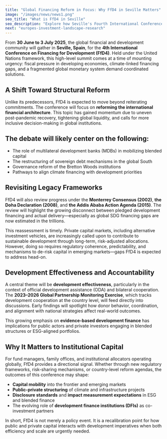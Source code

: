 ```yaml
---
title: "Global Financing Reform in Focus: Why FfD4 in Seville Matters"
image: "/images/news/news1.png"
seo_title: "What is FfD4 in Seville"
seo_description: "Explore how Seville's Fourth International Conference on Financing for Development (FfD4) could reshape global capital flows and influence private fund strategies."
next: "europes-investment-landscape-research"
---
```


From **30 June to 3 July 2025**, the global financial and development community will gather in **Seville, Spain**, for the **4th International Conference on Financing for Development (FfD4)**. Held under the United Nations framework, this high-level summit comes at a time of mounting urgency: fiscal pressure in developing economies, climate-linked financing gaps, and a fragmented global monetary system demand coordinated solutions.

## A Shift Toward Structural Reform

Unlike its predecessors, FfD4 is expected to move beyond reiterating commitments. The conference will focus on **reforming the international financial architecture**. This topic has gained momentum due to uneven post-pandemic recovery, tightening global liquidity, and calls for more inclusive decision-making in global institutions.

## The debate will likely center on the following:

- The role of multilateral development banks (MDBs) in mobilizing blended capital
- The restructuring of sovereign debt mechanisms in the global South
- Governance reform of the Bretton Woods institutions
- Pathways to align climate financing with development priorities

## Revisiting Legacy Frameworks

FfD4 will also review progress under the **Monterrey Consensus (2002)**, **the Doha Declaration (2008)**, and **the Addis Ababa Action Agenda (2015)**. The review will highlight the growing disconnect between pledged development financing and actual delivery—especially as global SDG financing gaps are now estimated in the trillions.

This reassessment is timely. Private capital markets, including alternative investment vehicles, are increasingly called upon to contribute to sustainable development through long-term, risk-adjusted allocations. However, doing so requires regulatory coherence, predictability, and mechanisms to de-risk capital in emerging markets—gaps FfD4 is expected to address head-on.

## Development Effectiveness and Accountability

A central theme will be **development effectiveness**, particularly in the context of official development assistance (ODA) and bilateral cooperation. The **2023–2026 Global Partnership Monitoring Exercise**, which tracks development cooperation at the country level, will feed directly into discussions. Early findings will spotlight how donor behavior, coordination, and alignment with national strategies affect real-world outcomes.

This growing emphasis on **evidence-based development finance** has implications for public actors and private investors engaging in blended structures or ESG-aligned portfolios.

## Why It Matters to Institutional Capital

For fund managers, family offices, and institutional allocators operating globally, FfD4 provides a directional signal. Whether through new regulatory frameworks, risk-sharing mechanisms, or country-level reform agendas, the outcomes of this conference may shape:

- **Capital mobility** into the frontier and emerging markets
- **Public-private structuring** of climate and infrastructure projects
- **Disclosure standards** and **impact measurement expectations** in ESG and blended finance
- The evolving role of **development finance institutions (DFIs)** as co-investment partners

In short, FfD4 is not merely a policy event. It is a recalibration point for how public and private capital interacts with development imperatives when both efficiency and scale are urgently needed.
